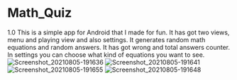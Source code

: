 # Math_Quiz
1.0
This is a simple app for Android that I made for fun. 
It has got two views, menu and playing view and also settings.
It generates random math equations and random answers. 
It has got wrong and total answers counter.
In settings you can choose what kind of equations you want to see. 
![Screenshot_20210805-191636](https://user-images.githubusercontent.com/39773024/128377463-dc9000ec-4022-41af-b021-13dd38347c00.png)
![Screenshot_20210805-191641](https://user-images.githubusercontent.com/39773024/128377453-b76574be-d2ae-4990-96c6-b06c2a52f754.png)
![Screenshot_20210805-191655](https://user-images.githubusercontent.com/39773024/128377465-bec82ff0-737f-4d18-8e4a-13c1ebd94d9f.png)
![Screenshot_20210805-191648](https://user-images.githubusercontent.com/39773024/128377468-ef636ebd-47af-4ee6-aebd-66b86ca10117.png)
